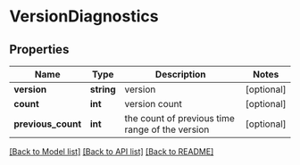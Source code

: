 # VersionDiagnostics

## Properties
Name | Type | Description | Notes
------------ | ------------- | ------------- | -------------
**version** | **string** | version | [optional] 
**count** | **int** | version count | [optional] 
**previous_count** | **int** | the count of previous time range of the version | [optional] 

[[Back to Model list]](../README.md#documentation-for-models) [[Back to API list]](../README.md#documentation-for-api-endpoints) [[Back to README]](../README.md)


